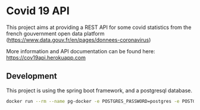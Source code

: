 # Covid 19 API

This project aims at providing a REST API for some covid statistics from the french gouvernment open data platform (<https://www.data.gouv.fr/en/pages/donnees-coronavirus>)

More information and API documentation can be found here: <https://cov19api.herokuapp.com>

## Development

This project is using the spring boot framework, and a postgresql database.

```bash
docker run --rm --name pg-docker -e POSTGRES_PASSWORD=postgres -e POSTGRES_DB=dev -d -p 5432:5432 -v pgdata:/var/lib/postgresql postgres
```

